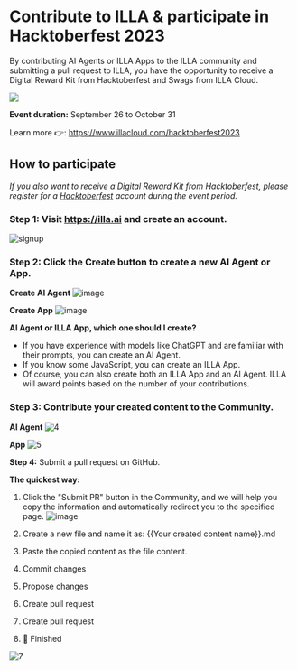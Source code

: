 # Contribute to ILLA & participate in Hacktoberfest 2023

By contributing AI Agents or ILLA Apps to the ILLA community and submitting a pull request to ILLA, you have the opportunity to receive a Digital Reward Kit from Hacktoberfest and Swags from ILLA Cloud.

<a href="https://www.illacloud.com/hacktoberfest2023"><img src="https://cdn.illacloud.com/official-website/img/github/0.png"></a>

**Event duration:** September 26 to October 31

Learn more 👉: https://www.illacloud.com/hacktoberfest2023

## How to participate

*If you also want to receive a Digital Reward Kit from Hacktoberfest, please register for a [Hacktoberfest](https://hacktoberfest.com/) account during the event period.*

### Step 1: Visit https://illa.ai and create an account. 

![signup](https://cdn.illacloud.com/official-website/img/github/1.gif)

### Step 2: Click the Create button to create a new AI Agent or App. 

**Create AI Agent**
![image](https://cdn.illacloud.com/official-website/img/github/2.png)

**Create App**
![image](https://cdn.illacloud.com/official-website/img/github/3.png)


**AI Agent or ILLA App, which one should I create?**

- If you have experience with models like ChatGPT and are familiar with their prompts, you can create an AI Agent.
- If you know some JavaScript, you can create an ILLA App.
- Of course, you can also create both an ILLA App and an AI Agent. ILLA will award points based on the number of your contributions.

### Step 3: Contribute your created content to the Community.
**AI Agent**
![4](https://cdn.illacloud.com/official-website/img/github/4.gif)

**App**
![5](https://cdn.illacloud.com/official-website/img/github/5.gif)

**Step 4:** Submit a pull request on GitHub.

**The quickest way:**

1. Click the "Submit PR" button in the Community, and we will help you copy the information and automatically redirect you to the specified page.
![image](https://cdn.illacloud.com/official-website/img/github/6.png)

2. Create a new file and name it as: {{Your created content name}}.md

3. Paste the copied content as the file content.

4. Commit changes

5. Propose changes

6. Create pull request

7. Create pull request

8. 🎉 Finished
   
![7](https://cdn.illacloud.com/official-website/img/github/7.gif)
